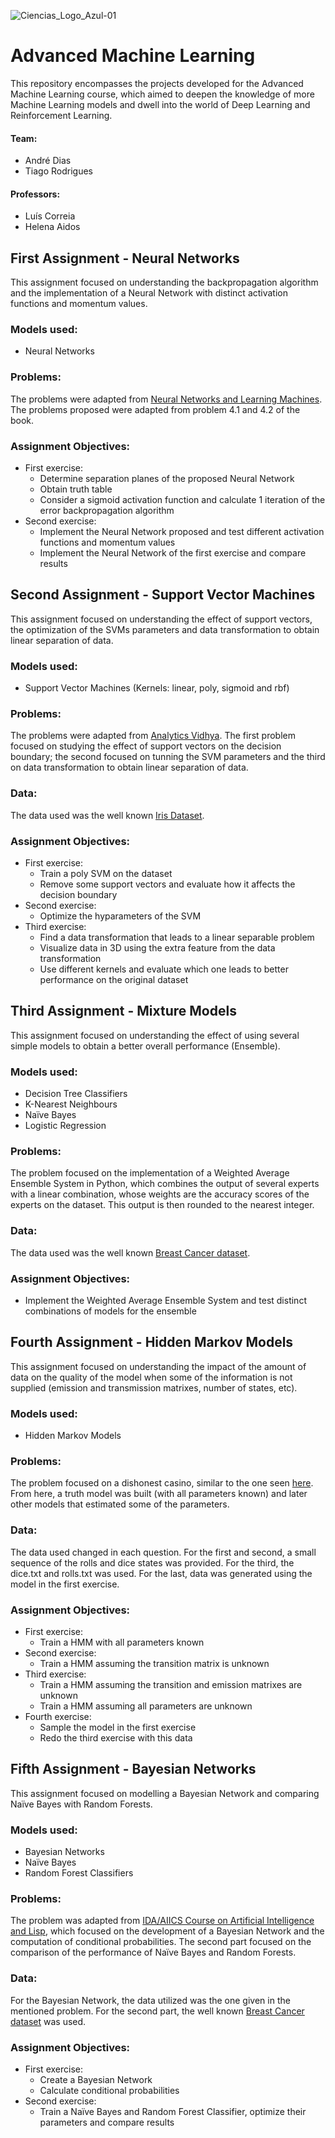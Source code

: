 ![Ciencias_Logo_Azul-01](https://user-images.githubusercontent.com/106987072/228209396-a8737601-f28f-486e-8566-918709663369.png)


# Advanced Machine Learning
This repository encompasses the projects developed for the Advanced Machine Learning course, which aimed to deepen the knowledge of more Machine Learning models and dwell into the world of Deep Learning and Reinforcement Learning.


#### Team:
- André Dias
- Tiago Rodrigues

#### Professors: 
- Luís Correia
- Helena Aidos


## First Assignment - Neural Networks
This assignment focused on understanding the backpropagation algorithm and the implementation of a Neural Network with distinct activation functions and momentum values.

### Models used:
- Neural Networks

### Problems:
The problems were adapted from [Neural Networks and Learning Machines](https://books.google.pt/books/about/Neural_Networks_and_Learning_Machines.html?id=KCwWOAAACAAJ&redir_esc=y). The problems proposed were adapted from problem 4.1 and 4.2 of the book.

### Assignment Objectives:
- First exercise:
  - Determine separation planes of the proposed Neural Network
  - Obtain truth table
  - Consider a sigmoid activation function and calculate 1 iteration of the error backpropagation algorithm
- Second exercise:
  - Implement the Neural Network proposed and test different activation functions and momentum values
  - Implement the Neural Network of the first exercise and compare results


## Second Assignment - Support Vector Machines
This assignment focused on understanding the effect of support vectors, the optimization of the SVMs parameters and data transformation to obtain linear separation of data. 

### Models used:
- Support Vector Machines (Kernels: linear, poly, sigmoid and rbf)

### Problems:
The problems were adapted from [Analytics Vidhya](https://www.analyticsvidhya.com/blog/2017/09/understaing-support-vector-machine-example-code/). The first problem focused on studying the effect of support vectors on the decision boundary; the second focused on tunning the SVM parameters and the third on data transformation to obtain linear separation of data.

### Data:
The data used was the well known [Iris Dataset](https://scikit-learn.org/stable/auto_examples/datasets/plot_iris_dataset.html).

### Assignment Objectives:
- First exercise:
  - Train a poly SVM on the dataset
  - Remove some support vectors and evaluate how it affects the decision boundary
- Second exercise:
  - Optimize the hyparameters of the SVM
- Third exercise:
  - Find a data transformation that leads to a linear separable problem
  - Visualize data in 3D using the extra feature from the data transformation
  - Use different kernels and evaluate which one leads to better performance on the original dataset
  
  
## Third Assignment - Mixture Models
This assignment focused on understanding the effect of using several simple models to obtain a better overall performance (Ensemble).

### Models used:
- Decision Tree Classifiers
- K-Nearest Neighbours
- Naïve Bayes
- Logistic Regression


### Problems:
The problem focused on the implementation of a Weighted Average Ensemble System in Python, which combines the output of several experts with a linear combination, whose weights are the accuracy scores of the experts on the dataset. This output is then rounded to the nearest integer.

### Data:
The data used was the well known [Breast Cancer dataset](https://scikit-learn.org/stable/modules/generated/sklearn.datasets.load_breast_cancer.html).

### Assignment Objectives:
- Implement the Weighted Average Ensemble System and test distinct combinations of models for the ensemble



## Fourth Assignment - Hidden Markov Models
This assignment focused on understanding the impact of the amount of data on the quality of the model when some of the information is not supplied (emission and transmission matrixes, number of states, etc).

### Models used:
- Hidden Markov Models

### Problems:
The problem focused on a dishonest casino, similar to the one seen [here](https://hmmlearn.readthedocs.io/en/latest/auto_examples/plot_casino.html#sphx-glr-auto-examples-plot-casino-py). From here, a truth model was built (with all parameters known) and later other models that estimated some of the parameters.

### Data:
The data used changed in each question. For the first and second, a small sequence of the rolls and dice states was provided. For the third, the dice.txt and rolls.txt was used. For the last, data was generated using the model in the first exercise.

### Assignment Objectives:
- First exercise:
  - Train a HMM with all parameters known
- Second exercise:
  - Train a HMM assuming the transition matrix is unknown
- Third exercise:
  - Train a HMM assuming the transition and emission matrixes are unknown
  - Train a HMM assuming all parameters are unknown
- Fourth exercise:
  - Sample the model in the first exercise
  - Redo the third exercise with this data
  
  
## Fifth Assignment - Bayesian Networks
This assignment focused on modelling a Bayesian Network and comparing Naïve Bayes with Random Forests.

### Models used:
- Bayesian Networks
- Naïve Bayes
- Random Forest Classifiers

### Problems:
The problem was adapted from [IDA/AIICS Course on Artificial Intelligence and Lisp](https://www.ida.liu.se/ext/caisor/TDDC65/dectree-exercise/page-100930.html), which focused on the development of a Bayesian Network and the computation of conditional probabilities. The second part focused on the comparison of the performance of Naïve Bayes and Random Forests.

### Data:
For the Bayesian Network, the data utilized was the one given in the mentioned problem. For the second part, the well known [Breast Cancer dataset](https://scikit-learn.org/stable/modules/generated/sklearn.datasets.load_breast_cancer.html) was used.

### Assignment Objectives:
- First exercise:
  - Create a Bayesian Network
  - Calculate conditional probabilities
- Second exercise:
  - Train a Naïve Bayes and Random Forest Classifier, optimize their parameters and compare results
